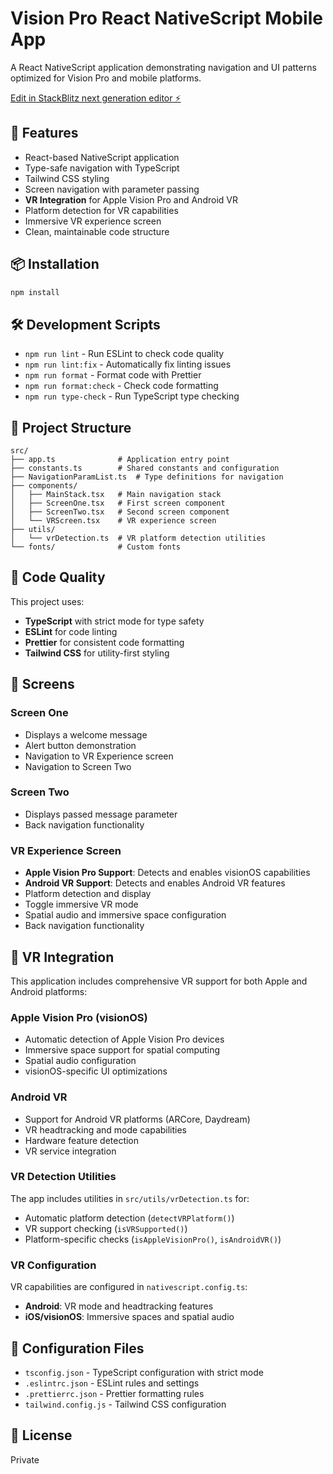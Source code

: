 # Vision Pro React NativeScript Mobile App

A React NativeScript application demonstrating navigation and UI patterns optimized for Vision Pro and mobile platforms.

[Edit in StackBlitz next generation editor ⚡️](https://stackblitz.com/~/github.com/gemsteamservices-web/vision-pro-react-nativescript-mob)

## 🚀 Features

- React-based NativeScript application
- Type-safe navigation with TypeScript
- Tailwind CSS styling
- Screen navigation with parameter passing
- **VR Integration** for Apple Vision Pro and Android VR
- Platform detection for VR capabilities
- Immersive VR experience screen
- Clean, maintainable code structure

## 📦 Installation

```bash
npm install
```

## 🛠️ Development Scripts

- `npm run lint` - Run ESLint to check code quality
- `npm run lint:fix` - Automatically fix linting issues
- `npm run format` - Format code with Prettier
- `npm run format:check` - Check code formatting
- `npm run type-check` - Run TypeScript type checking

## 📁 Project Structure

```
src/
├── app.ts              # Application entry point
├── constants.ts        # Shared constants and configuration
├── NavigationParamList.ts  # Type definitions for navigation
├── components/
│   ├── MainStack.tsx   # Main navigation stack
│   ├── ScreenOne.tsx   # First screen component
│   ├── ScreenTwo.tsx   # Second screen component
│   └── VRScreen.tsx    # VR experience screen
├── utils/
│   └── vrDetection.ts  # VR platform detection utilities
└── fonts/              # Custom fonts
```

## 🎨 Code Quality

This project uses:
- **TypeScript** with strict mode for type safety
- **ESLint** for code linting
- **Prettier** for consistent code formatting
- **Tailwind CSS** for utility-first styling

## 📱 Screens

### Screen One
- Displays a welcome message
- Alert button demonstration
- Navigation to VR Experience screen
- Navigation to Screen Two

### Screen Two
- Displays passed message parameter
- Back navigation functionality

### VR Experience Screen
- **Apple Vision Pro Support**: Detects and enables visionOS capabilities
- **Android VR Support**: Detects and enables Android VR features
- Platform detection and display
- Toggle immersive VR mode
- Spatial audio and immersive space configuration
- Back navigation functionality

## 🥽 VR Integration

This application includes comprehensive VR support for both Apple and Android platforms:

### Apple Vision Pro (visionOS)
- Automatic detection of Apple Vision Pro devices
- Immersive space support for spatial computing
- Spatial audio configuration
- visionOS-specific UI optimizations

### Android VR
- Support for Android VR platforms (ARCore, Daydream)
- VR headtracking and mode capabilities
- Hardware feature detection
- VR service integration

### VR Detection Utilities
The app includes utilities in `src/utils/vrDetection.ts` for:
- Automatic platform detection (`detectVRPlatform()`)
- VR support checking (`isVRSupported()`)
- Platform-specific checks (`isAppleVisionPro()`, `isAndroidVR()`)

### VR Configuration
VR capabilities are configured in `nativescript.config.ts`:
- **Android**: VR mode and headtracking features
- **iOS/visionOS**: Immersive spaces and spatial audio

## 🔧 Configuration Files

- `tsconfig.json` - TypeScript configuration with strict mode
- `.eslintrc.json` - ESLint rules and settings
- `.prettierrc.json` - Prettier formatting rules
- `tailwind.config.js` - Tailwind CSS configuration

## 📄 License

Private
